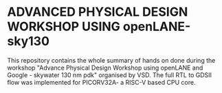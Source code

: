 # ADVANCED PHYSICAL DESIGN WORKSHOP USING openLANE-sky130
This repository contains the whole summary of hands on done during the workshop "Advance Physical Design Workshop using openLANE and Google - skywater 130 nm pdk" organised by VSD. The full RTL to GDSII flow was implemented for PICORV32A- a RISC-V based CPU core.


